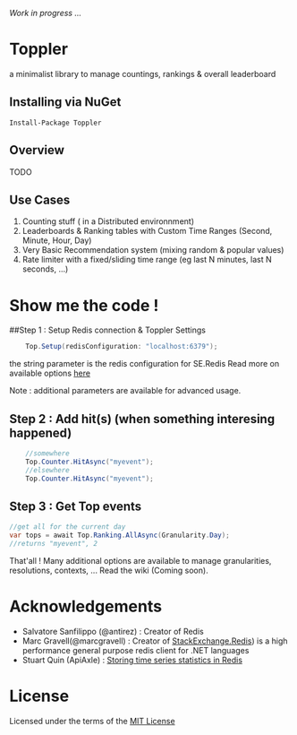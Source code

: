 *Work in progress ...*

# Toppler
a minimalist library to manage countings, rankings &amp; overall leaderboard

## Installing via NuGet
```
Install-Package Toppler
```

## Overview 
TODO


## Use Cases

1. Counting stuff ( in a Distributed environnment)
2. Leaderboards & Ranking tables with Custom Time Ranges (Second, Minute, Hour, Day)
3. Very Basic Recommendation system (mixing random & popular values)
4. Rate limiter with a fixed/sliding time range (eg last N minutes, last N seconds, ...)


# Show me the code !

##Step 1 : Setup Redis connection & Toppler Settings
```csharp
    Top.Setup(redisConfiguration: "localhost:6379");
```
the string parameter is the redis configuration for SE.Redis Read more on available options [here](https://github.com/StackExchange/StackExchange.Redis/blob/master/Docs/Configuration.md)

Note : additional parameters are available for advanced usage.

## Step 2 : Add hit(s) (when something interesing happened)
```csharp
    //somewhere
    Top.Counter.HitAsync("myevent");
    //elsewhere
    Top.Counter.HitAsync("myevent");
```

## Step 3 : Get Top events
```csharp
//get all for the current day
var tops = await Top.Ranking.AllAsync(Granularity.Day);
//returns "myevent", 2
```

That'all ! Many additional options are available to manage granularities, resolutions, contexts, ... Read the wiki (Coming soon).

# Acknowledgements
+ Salvatore Sanfilippo (@antirez) : Creator of Redis
+ Marc Gravell(@marcgravell) : Creator of [StackExchange.Redis](https://github.com/StackExchange)) is a high performance general purpose redis client for .NET languages
+ Stuart Quin (ApiAxle) : [Storing time series statistics in Redis](http://blog.apiaxle.com/post/storing-near-realtime-stats-in-redis/)

# License
Licensed under the terms of the [MIT License](http://opensource.org/licenses/MIT)

